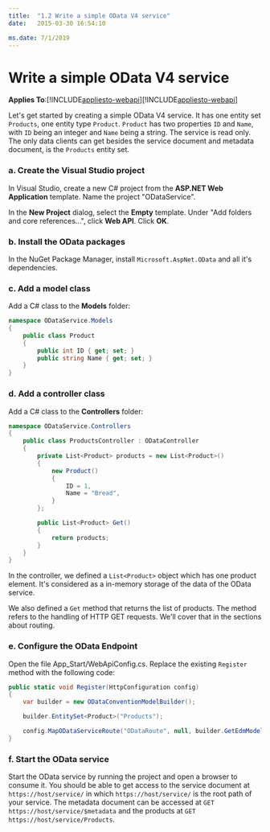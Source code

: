 ```yaml
---
title:  "1.2 Write a simple OData V4 service"
date:   2015-03-30 16:54:10

ms.date: 7/1/2019
---
```

# Write a simple OData V4 service
**Applies To**:[!INCLUDE[appliesto-webapi](../includes/appliesto-webapi-v7.md)][!INCLUDE[appliesto-webapi](../includes/appliesto-webapi-v6.md)]

Let's get started by creating a simple OData V4 service. It has one entity set `Products`, one entity type `Product`. `Product` has two properties `ID` and `Name`, with `ID` being an integer and `Name` being a string. The service is read only. The only data clients can get besides the service document and metadata document, is the `Products` entity set.

### a. Create the Visual Studio project

In Visual Studio, create a new C# project from the **ASP.NET Web Application** template. Name the project "ODataService".

In the **New Project** dialog, select the **Empty** template. Under "Add folders and core references...", click **Web API**. Click **OK**.


### b. Install the OData packages

In the NuGet Package Manager, install `Microsoft.AspNet.OData` and all it's dependencies.

### c. Add a model class

Add a C# class to the **Models** folder:

```C#
namespace ODataService.Models
{
    public class Product
    {
        public int ID { get; set; }
        public string Name { get; set; }
    }
}
```

### d. Add a controller class

Add a C# class to the **Controllers** folder:

```C#
namespace ODataService.Controllers
{
    public class ProductsController : ODataController
    {
        private List<Product> products = new List<Product>()
        {
            new Product()
            {
                ID = 1,
                Name = "Bread",
            }
        };

        public List<Product> Get()
        {
            return products;
        }
    }
}
```

In the controller, we defined a `List<Product>` object which has one product element. It's considered as a in-memory storage of the data of the OData service.

We also defined a `Get` method that returns the list of products. The method refers to the handling of HTTP GET requests. We'll cover that in the sections about routing.

### e. Configure the OData Endpoint

Open the file App_Start/WebApiConfig.cs. Replace the existing `Register` method with the following code:

```C#
public static void Register(HttpConfiguration config)
{
    var builder = new ODataConventionModelBuilder();

    builder.EntitySet<Product>("Products");

    config.MapODataServiceRoute("ODataRoute", null, builder.GetEdmModel());
}
```

### f. Start the OData service

Start the OData service by running the project and open a browser to consume it. You should be able to get access to the service document at `https://host/service/` in which `https://host/service/` is the root path of your service. The metadata document can be accessed at `GET https://host/service/$metadata` and the products at `GET https://host/service/Products`.
